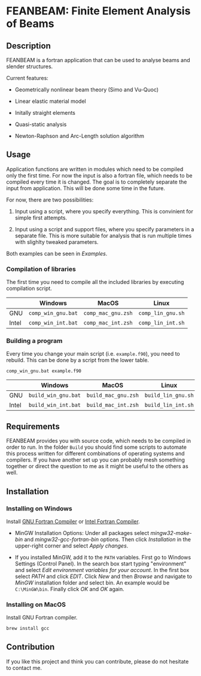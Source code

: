 # FEANBEAM: Finite Element Analysis of Beams## DescriptionFEANBEAM is a fortran application that can be used to analyse beams and slender structures.Current features:* Geometrically nonlinear beam theory (Simo and Vu-Quoc)* Linear elastic material model* Initally straight elements* Quasi-static analysis* Newton-Raphson and Arc-Length solution algorithm## UsageApplication functions are written in modules which need to be compiled only the first time. For now the input is also a fortran file, which needs to be compiled every time it is changed. The goal is to completely separate the input from application. This will be done some time in the future.For now, there are two possibilities:1. Input using a script, where you specify everything. This is convinient for simple first attempts.2. Input using a script and support files, where you specify parameters in a separate file. This is more suitable for analysis that is run multiple times with slighlty tweaked parameters.Both examples can be seen in *Examples*.### Compilation of librariesThe first time you need to compile all the included libraries by executing compilation script.|       | Windows            | MacOS              | Linux             ||-------|--------------------|--------------------|-------------------|| GNU   | `comp_win_gnu.bat` | `comp_mac_gnu.zsh` | `comp_lin_gnu.sh` || Intel | `comp_win_int.bat` | `comp_mac_int.zsh` | `comp_lin_int.sh` |### Building a programEvery time you change your main script (i.e. `example.f90`), you need to rebuild. This can be done by a script from the lower table.```batchcomp_win_gnu.bat example.f90```|       | Windows            | MacOS              | Linux             ||-------|--------------------|--------------------|-------------------|| GNU   | `build_win_gnu.bat` | `build_mac_gnu.zsh` | `build_lin_gnu.sh` || Intel | `build_win_int.bat` | `build_mac_int.zsh` | `build_lin_int.sh` |## RequirementsFEANBEAM provides you with source code, which needs to be compiled in order to run. In the folder `Build` you should find some scripts to automate this process written for different combinations of operating systems and compilers. If you have another set up you can probably mesh something together or direct the question to me as it might be useful to the others as well.## Installation### Installing on WindowsInstall [GNU Fortran Compiler](https://gcc.gnu.org/wiki/GFortranBinaries) or [Intel Fortran Compiler](https://software.intel.com/content/www/us/en/develop/tools/compilers/fortran-compilers.html). * MinGW Installation Options: Under all packages select *mingw32-make-bin* and *mingw32-gcc-fortran-bin* options. Then click *Installation* in the upper-right corner and select *Apply changes*. * If you installed MinGW, add it to the `PATH` variables. First go to Windows Settings (Control Panel). In the search box start typing "environment" and select *Edit environment variables for your account*. In the first box select *PATH* and click *EDIT*. Click *New* and then *Browse* and navigate to *MinGW* installation folder and select bin. An example would be `C:\MinGW\bin`. Finally click *OK* and *OK* again.### Installing on MacOSInstall GNU Fortran compiler.``` zshbrew install gcc```## ContributionIf you like this project and think you can contribute, please do not hesitate to contact me.